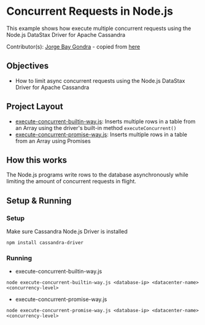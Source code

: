 # Concurrent Requests in Node.js
This example shows how execute multiple concurrent requests using the Node.js DataStax Driver for Apache Cassandra

Contributor(s): [Jorge Bay Gondra](https://github.com/jorgebay) - copied from [here](https://github.com/datastax/nodejs-driver/tree/master/examples/concurrent-executions)

## Objectives
- How to limit async concurrent requests using the Node.js DataStax Driver for Apache Cassandra

## Project Layout
- [execute-concurrent-builtin-way.js](concurrent/execute-concurrent-builtin-way.js): Inserts multiple rows in a table from an Array using the driver's built-in method `executeConcurrent()`
- [execute-concurrent-promise-way.js](concurrent/execute-concurrent-promise-way.js): Inserts multiple rows in a table from an Array using Promises

## How this works
The Node.js programs write rows to the database asynchronously while limiting the amount of concurrent requests in flight.

## Setup & Running
### Setup
Make sure Cassandra Node.js Driver is installed
```
npm install cassandra-driver
```

### Running
* execute-concurrent-builtin-way.js 
```
node execute-concurrent-builtin-way.js <database-ip> <datacenter-name> <concurrency-level>
```

* execute-concurrent-promise-way.js
```
node execute-concurrent-promise-way.js <database-ip> <datacenter-name> <concurrency-level>
```

